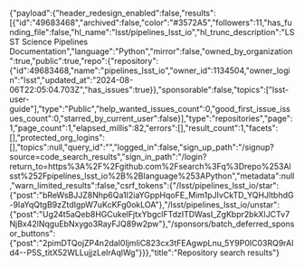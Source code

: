 {"payload":{"header_redesign_enabled":false,"results":[{"id":"49683468","archived":false,"color":"#3572A5","followers":11,"has_funding_file":false,"hl_name":"lsst/pipelines_lsst_io","hl_trunc_description":"LSST Science Pipelines Documentation","language":"Python","mirror":false,"owned_by_organization":true,"public":true,"repo":{"repository":{"id":49683468,"name":"pipelines_lsst_io","owner_id":1134504,"owner_login":"lsst","updated_at":"2024-08-06T22:05:04.703Z","has_issues":true}},"sponsorable":false,"topics":["lsst-user-guide"],"type":"Public","help_wanted_issues_count":0,"good_first_issue_issues_count":0,"starred_by_current_user":false}],"type":"repositories","page":1,"page_count":1,"elapsed_millis":82,"errors":[],"result_count":1,"facets":[],"protected_org_logins":[],"topics":null,"query_id":"","logged_in":false,"sign_up_path":"/signup?source=code_search_results","sign_in_path":"/login?return_to=https%3A%2F%2Fgithub.com%2Fsearch%3Fq%3Drepo%253Alsst%252Fpipelines_lsst_io%2B%2Blanguage%253APython","metadata":null,"warn_limited_results":false,"csrf_tokens":{"/lsst/pipelines_lsst_io/star":{"post":"bReWsBJJZ8Nhp6Qa1I2iaYGppHqoFE_Mim1pJIvCkTD_YQHJltbhdG-9IaYqQtgB9zZtdIgpW7uKcKFg0okLOA"},"/lsst/pipelines_lsst_io/unstar":{"post":"Ug24t5aQeb8HGCukelFjtxYbgclFTdzITDWasI_ZgKbpr2bkXIJCTv7NjBx42lNqguEbNxygo3RayFJQ89w2pw"},"/sponsors/batch_deferred_sponsor_buttons":{"post":"2pimDTQojZP4n2daI0IjmliC823cx3tFEAgwpLnu_5Y9P0IC03RQ9rAld4--P5S_titX52WLLujjzLeIrAqlWg"}}},"title":"Repository search results"}
